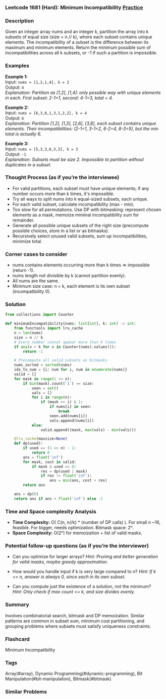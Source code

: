 ### Leetcode 1681 (Hard): Minimum Incompatibility [Practice](https://leetcode.com/problems/minimum-incompatibility)

### Description  
Given an integer array nums and an integer k, partition the array into k subsets of equal size (size = n // k), where each subset contains unique elements. The incompatibility of a subset is the difference between its maximum and minimum elements. Return the minimum possible sum of incompatibilities across all k subsets, or -1 if such a partition is impossible.

### Examples  

**Example 1:**  
Input: `nums = [1,2,1,4], k = 2`  
Output: `4`  
*Explanation: Partition as [1,2], [1,4]: only possible way with unique elements in each. First subset: 2-1=1, second: 4-1=3, total = 4.*

**Example 2:**  
Input: `nums = [6,3,8,1,3,1,2,2], k = 4`  
Output: `6`  
*Explanation: Partition [1,2], [1,3], [2,6], [3,8], each subset contains unique elements. Their incompatibilities: (2-1=1, 3-1=2, 6-2=4, 8-3=5), but the min total is actually 6.*

**Example 3:**  
Input: `nums = [5,3,3,6,3,3], k = 3`  
Output: `-1`  
*Explanation: Subsets must be size 2. Impossible to partition without duplicates in a subset.*


### Thought Process (as if you’re the interviewee)  
- For valid partitions, each subset must have unique elements; if any number occurs more than k times, it's impossible.
- Try all ways to split nums into k equal-sized subsets, each unique.
- For each valid subset, calculate incompatibility (max - min).
- Too slow for all permutations. Use DP with bitmasking: represent chosen elements as a mask, memoize minimal incompatibility sum for remainder.
- Generate all possible unique subsets of the right size (precompute possible choices, store in a list or as bitmasks).
- Recursively select unused valid subsets, sum up incompatibilities, minimize total.


### Corner cases to consider  
- nums contains elements occurring more than k times => impossible (return -1).
- nums length not divisible by k (cannot partition evenly).
- All nums are the same.
- Minimum size case: n = k, each element is its own subset (incompatibility 0).


### Solution

```python
from collections import Counter

def minimumIncompatibility(nums: list[int], k: int) -> int:
    from functools import lru_cache
    n = len(nums)
    size = n // k
    # Every number cannot appear more than k times
    if any(v > k for v in Counter(nums).values()):
        return -1

    # Precompute all valid subsets as bitmasks
    nums_sorted = sorted(nums)
    idx_to_num = {i: num for i, num in enumerate(nums)}
    valid = []
    for mask in range(1 << n):
        if bin(mask).count('1') == size:
            seen = set()
            vals = []
            for i in range(n):
                if (mask >> i) & 1:
                    if nums[i] in seen:
                        break
                    seen.add(nums[i])
                    vals.append(nums[i])
            else:
                valid.append((mask, max(vals) - min(vals)))

    @lru_cache(maxsize=None)
    def dp(used):
        if used == (1 << n) - 1:
            return 0
        ans = float('inf')
        for mask, cost in valid:
            if mask & used == 0:
                res = dp(used | mask)
                if res != float('inf'):
                    ans = min(ans, cost + res)
        return ans

    ans = dp(0)
    return ans if ans < float('inf') else -1
```

### Time and Space complexity Analysis  

- **Time Complexity:** O( C(n, n//k) \* (number of DP calls) ). For small n ~16, feasible. For bigger, needs optimization. Bitmask space: 2ⁿ.
- **Space Complexity:** O(2ⁿ) for memoization + list of valid masks.


### Potential follow-up questions (as if you’re the interviewer)  

- Can you optimize for larger arrays?
  *Hint: Pruning and better generation for valid masks, maybe greedy approximation.*

- How would you handle input if k is very large compared to n?
  *Hint: If k == n, answer is always 0, since each in its own subset.*

- Can you compute just the existence of a solution, not the minimum?
  *Hint: Only check if max count <= k, and size divides evenly.*

### Summary
Involves combinatorial search, bitmask and DP memoization. Similar patterns are common in subset sum, minimum cost partitioning, and grouping problems where subsets must satisfy uniqueness constraints.


### Flashcard
Minimum Incompatibility

### Tags
Array(#array), Dynamic Programming(#dynamic-programming), Bit Manipulation(#bit-manipulation), Bitmask(#bitmask)

### Similar Problems
